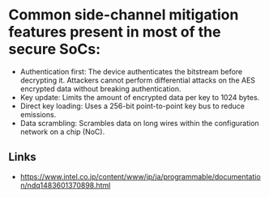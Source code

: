 
# Common side-channel mitigation features present in most of the secure SoCs:

- Authentication first: The device authenticates the bitstream before decrypting it. Attackers cannot perform differential attacks on the AES encrypted data without breaking authentication.
- Key update: Limits the amount of encrypted data per key to 1024 bytes.
- Direct key loading: Uses a 256-bit point-to-point key bus to reduce emissions.
- Data scrambling: Scrambles data on long wires within the configuration network on a chip (NoC).

## Links
- https://www.intel.co.jp/content/www/jp/ja/programmable/documentation/ndq1483601370898.html
